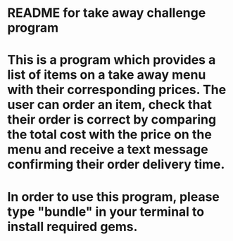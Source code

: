 # README for take away challenge program 

# This is a program which provides a list of items on a take away menu with their corresponding prices.  The user can order an item, check that their order is correct by comparing the total cost with the price on the menu and receive a text message confirming their order delivery time.  

# In order to use this program, please type "bundle" in your terminal to install required gems. 



